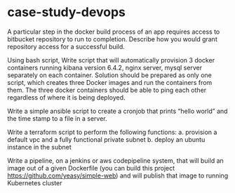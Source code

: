 # case-study-devops
A particular step in the docker build process of an app requires access to bitbucket repository to run to completion. Describe how you would grant repository access for a successful build.

Using bash script, Write script that will automatically provision 3 docker containers running kibana version 6.4.2, nginx server, mysql server separately on each container. Solution should be prepared as only one script, which creates three Docker images and run the containers from them. The three docker containers should be able to ping each other regardless of where it is being deployed.

Write a simple ansible script to create a cronjob that prints “hello world” and the time stamp to a file in a server.

Write a terraform script to perform the following functions: 
  a. provision a default vpc and a fully functional private subnet 
    b. deploy an ubuntu instance in the subnet

Write a pipeline, on a jenkins or aws codepipeline system, that will build an image out of a given Dockerfile (you can build this project https://github.com/yeasy/simple-web) and will publish that image to running Kubernetes cluster
